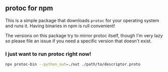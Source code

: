 ## protoc for npm

This is a simple package that downloads `protoc` for your operating system and runs it. Having binaries in npm is rull convenient!

The versions on this package try to mirror protoc itself, though I'm very lazy so please file an issue if you need a specific version that doesn't exist.

### I just want to run protoc right now!

```sh
npx protoc-bin --python_out=./out ./path/to/descriptor.proto
```

